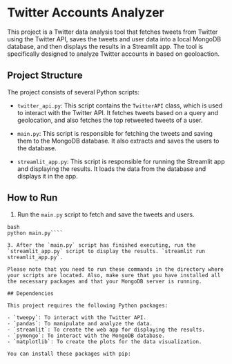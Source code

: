# Twitter Accounts Analyzer

This project is a Twitter data analysis tool that fetches tweets from Twitter using the Twitter API, saves the tweets and user data into a local MongoDB database, and then displays the results in a Streamlit app. The tool is specifically designed to analyze Twitter accounts in based on geoloaction.

## Project Structure

The project consists of several Python scripts:

- `twitter_api.py`: This script contains the `TwitterAPI` class, which is used to interact with the Twitter API. It fetches tweets based on a query and geolocation, and also fetches the top retweeted tweets of a user.

- `main.py`: This script is responsible for fetching the tweets and saving them to the MongoDB database. It also extracts and saves the users to the database.

- `streamlit_app.py`: This script is responsible for running the Streamlit app and displaying the results. It loads the data from the database and displays it in the app.

## How to Run

1. Run the `main.py` script to fetch and save the tweets and users.
```
bash
python main.py````

3. After the `main.py` script has finished executing, run the `streamlit_app.py` script to display the results. `streamlit run streamlit_app.py`.

Please note that you need to run these commands in the directory where your scripts are located. Also, make sure that you have installed all the necessary packages and that your MongoDB server is running.

## Dependencies

This project requires the following Python packages:

- `tweepy`: To interact with the Twitter API.
- `pandas`: To manipulate and analyze the data.
- `streamlit`: To create the web app for displaying the results.
- `pymongo`: To interact with the MongoDB database.
- `matplotlib`: To create the plots for the data visualization.

You can install these packages with pip:

